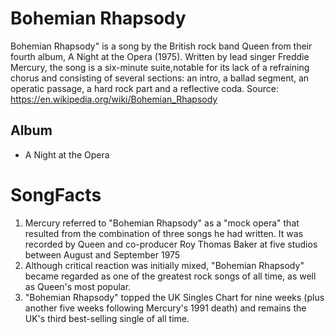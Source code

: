# Bohemian Rhapsody

Bohemian Rhapsody" is a song by the British rock band Queen from their fourth album, A Night at the Opera (1975). Written by lead singer Freddie Mercury, the song is a six-minute suite,notable for its lack of a refraining chorus and consisting of several sections: an intro, a ballad segment, an operatic passage, a hard rock part and a reflective coda.
Source: https://en.wikipedia.org/wiki/Bohemian_Rhapsody

## Album

- A Night at the Opera

# SongFacts

1. Mercury referred to "Bohemian Rhapsody" as a "mock opera" that resulted from the combination of three songs he had written. It was recorded by Queen and co-producer Roy Thomas Baker at five studios between August and September 1975
2. Although critical reaction was initially mixed, "Bohemian Rhapsody" became regarded as one of the greatest rock songs of all time, as well as Queen's most popular. 
3. "Bohemian Rhapsody" topped the UK Singles Chart for nine weeks (plus another five weeks following Mercury's 1991 death) and remains the UK's third best-selling single of all time. 

